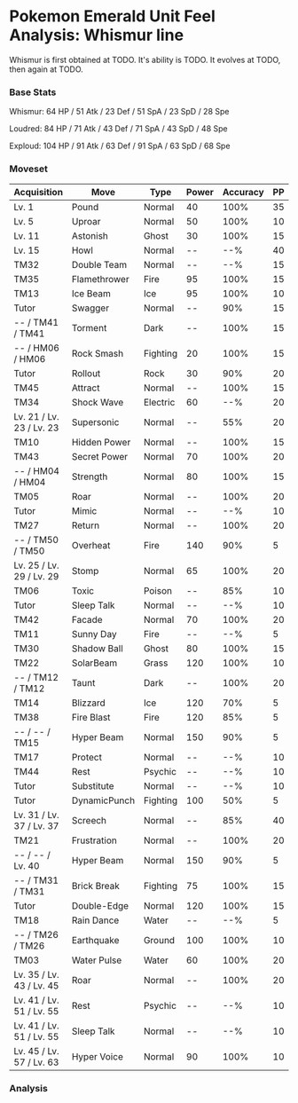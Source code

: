 # Pokemon Emerald Unit Feel Analysis: Whismur line

Whismur is first obtained at TODO. It's ability is TODO. It evolves at TODO, then again at TODO.

### Base Stats

Whismur: 64 HP / 51 Atk / 23 Def / 51 SpA / 23 SpD / 28 Spe

Loudred: 84 HP / 71 Atk / 43 Def / 71 SpA / 43 SpD / 48 Spe

Exploud: 104 HP / 91 Atk / 63 Def / 91 SpA / 63 SpD / 68 Spe

### Moveset

|Acquisition             |Move        |Type    |Power|Accuracy|PP |
|---                     |---         |---     |---  |---     |---|
|Lv. 1                   |Pound       |Normal  |40   |100%    |35 |
|Lv. 5                   |Uproar      |Normal  |50   |100%    |10 |
|Lv. 11                  |Astonish    |Ghost   |30   |100%    |15 |
|Lv. 15                  |Howl        |Normal  |--   |--%     |40 |
|TM32                    |Double Team |Normal  |--   |--%     |15 |
|TM35                    |Flamethrower|Fire    |95   |100%    |15 |
|TM13                    |Ice Beam    |Ice     |95   |100%    |10 |
|Tutor                   |Swagger     |Normal  |--   |90%     |15 |
|-- / TM41 / TM41        |Torment     |Dark    |--   |100%    |15 |
|-- / HM06 / HM06        |Rock Smash  |Fighting|20   |100%    |15 |
|Tutor                   |Rollout     |Rock    |30   |90%     |20 |
|TM45                    |Attract     |Normal  |--   |100%    |15 |
|TM34                    |Shock Wave  |Electric|60   |--%     |20 |
|Lv. 21 / Lv. 23 / Lv. 23|Supersonic  |Normal  |--   |55%     |20 |
|TM10                    |Hidden Power|Normal  |--   |100%    |15 |
|TM43                    |Secret Power|Normal  |70   |100%    |20 |
|-- / HM04 / HM04        |Strength    |Normal  |80   |100%    |15 |
|TM05                    |Roar        |Normal  |--   |100%    |20 |
|Tutor                   |Mimic       |Normal  |--   |--%     |10 |
|TM27                    |Return      |Normal  |--   |100%    |20 |
|-- / TM50 / TM50        |Overheat    |Fire    |140  |90%     |5  |
|Lv. 25 / Lv. 29 / Lv. 29|Stomp       |Normal  |65   |100%    |20 |
|TM06                    |Toxic       |Poison  |--   |85%     |10 |
|Tutor                   |Sleep Talk  |Normal  |--   |--%     |10 |
|TM42                    |Facade      |Normal  |70   |100%    |20 |
|TM11                    |Sunny Day   |Fire    |--   |--%     |5  |
|TM30                    |Shadow Ball |Ghost   |80   |100%    |15 |
|TM22                    |SolarBeam   |Grass   |120  |100%    |10 |
|-- / TM12 / TM12        |Taunt       |Dark    |--   |100%    |20 |
|TM14                    |Blizzard    |Ice     |120  |70%     |5  |
|TM38                    |Fire Blast  |Fire    |120  |85%     |5  |
|-- / -- / TM15          |Hyper Beam  |Normal  |150  |90%     |5  |
|TM17                    |Protect     |Normal  |--   |--%     |10 |
|TM44                    |Rest        |Psychic |--   |--%     |10 |
|Tutor                   |Substitute  |Normal  |--   |--%     |10 |
|Tutor                   |DynamicPunch|Fighting|100  |50%     |5  |
|Lv. 31 / Lv. 37 / Lv. 37|Screech     |Normal  |--   |85%     |40 |
|TM21                    |Frustration |Normal  |--   |100%    |20 |
|-- / -- / Lv. 40        |Hyper Beam  |Normal  |150  |90%     |5  |
|-- / TM31 / TM31        |Brick Break |Fighting|75   |100%    |15 |
|Tutor                   |Double-Edge |Normal  |120  |100%    |15 |
|TM18                    |Rain Dance  |Water   |--   |--%     |5  |
|-- / TM26 / TM26        |Earthquake  |Ground  |100  |100%    |10 |
|TM03                    |Water Pulse |Water   |60   |100%    |20 |
|Lv. 35 / Lv. 43 / Lv. 45|Roar        |Normal  |--   |100%    |20 |
|Lv. 41 / Lv. 51 / Lv. 55|Rest        |Psychic |--   |--%     |10 |
|Lv. 41 / Lv. 51 / Lv. 55|Sleep Talk  |Normal  |--   |--%     |10 |
|Lv. 45 / Lv. 57 / Lv. 63|Hyper Voice |Normal  |90   |100%    |10 |

### Analysis